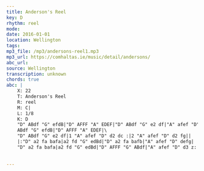 ```yaml
---
title: Anderson's Reel
key: D
rhythm: reel
mode: 
date: 2016-01-01
location: Wellington
tags:
mp3_file: /mp3/andersons-reel1.mp3
mp3_url: https://comhaltas.ie/music/detail/andersons/
abc_url: 
source: Wellington
transcription: unknown
chords: true
abc: |
    X: 22
    T: Anderson's Reel
    R: reel
    M: C|
    L: 1/8
    K: D
    "D" ABdf "G" efdB|"D" AFFF "A" EDEF|"D" ABdf "G" e2 df|"A" afef "D" d2 dB|
    ABdf "G" efdB|"D" AFFF "A" EDEF|\
    "D" ABdf "G" e2 df|1 "A" afef "D" d2 dc :|2 "A" afef "D" d2 fg||
    |:"D" a2 fa bafa|a2 fd "G" edBd|"D" a2 fa bafb|"A" afef "D" defg|
    "D" a2 fa bafa|a2 fd "G" edBd|"D" AFFF "G" ABdf|"A" afef "D" d3 z:|
    
    
---
```


